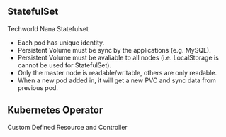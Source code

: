 ## StatefulSet  
Techworld Nana Statefulset
- Each pod has unique identity.
- Persistent Volume must be sync by the applications (e.g. MySQL).
- Persistent Volume must be avaliable to all nodes (i.e. LocalStorage is cannot be used for StatefulSet). 
- Only the master node is readable/writable, others are only readable.
- When a new pod added in, it will get a new PVC and sync data from previous pod.

## Kubernetes Operator
Custom Defined Resource and Controller
